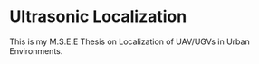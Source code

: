 # Ultrasonic Localization

This is my M.S.E.E Thesis on Localization of UAV/UGVs in Urban Environments.
